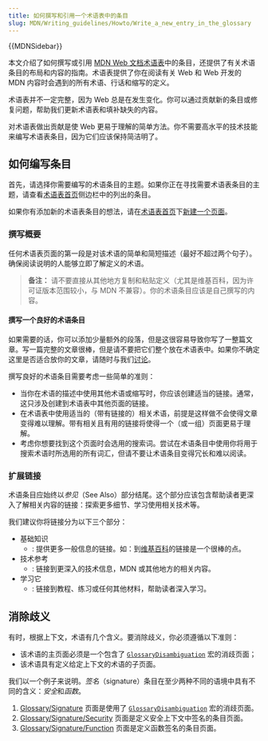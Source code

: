 ```yaml
---
title: 如何撰写和引用一个术语表中的条目
slug: MDN/Writing_guidelines/Howto/Write_a_new_entry_in_the_glossary
---
```


{{MDNSidebar}}

本文介绍了如何撰写或引用 [MDN Web 文档术语表](/zh-CN/docs/Glossary)中的条目，还提供了有关术语条目的布局和内容的指南。术语表提供了你在阅读有关 Web 和 Web 开发的 MDN 内容时会遇到的所有术语、行话和缩写的定义。

术语表并不一定完整，因为 Web 总是在发生变化。你可以通过贡献新的条目或修复问题，帮助我们更新术语表和填补缺失的内容。

对术语表做出贡献是使 Web 更易于理解的简单方法。你不需要高水平的技术技能来编写术语表条目，因为它们应该保持简洁明了。

## 如何编写条目

首先，请选择你需要编写的术语条目的主题。如果你正在寻找需要术语表条目的主题，请查看[术语表首页](/zh-CN/docs/Glossary)侧边栏中的列出的条目。

如果你有添加新的术语表条目的想法，请在[术语表首页](https://github.com/mdn/content/tree/main/files/en-us/glossary)下[新建一个页面](/zh-CN/docs/MDN/Writing_guidelines/Howto/Creating_moving_deleting#新建一个页面)。

### 撰写概要

任何术语表页面的第一段是对该术语的简单和简短描述（最好不超过两个句子）。确保阅读说明的人能够立即了解定义的术语。

> **备注：** 请不要直接从其他地方复制和粘贴定义（尤其是维基百科，因为许可证版本范围较小，与 MDN 不兼容）。你的术语条目应该是自己撰写的内容。

#### 撰写一个良好的术语条目

如果需要的话，你可以添加少量额外的段落，但是这很容易导致你写了一整篇文章。写一篇完整的文章很棒，但是请不要把它们整个放在术语表中。如果你不确定这里是否适合放你的文章，请随时与我们[讨论](/zh-CN/docs/MDN/Community/Discussions)。

撰写良好的术语条目需要考虑一些简单的准则：

- 当你在术语的描述中使用其他术语或缩写时，你应该创建适当的链接。通常，这只涉及创建到术语表中其他页面的链接。
- 在术语表中使用适当的（带有链接的）相关术语，前提是这样做不会使得文章变得难以理解。带有相关且有用的链接将使得一个（或一组）页面更易于理解。
- 考虑你想要找到这个页面时会选用的搜索词。尝试在术语条目中使用你将用于搜索术语时所选用的所有词汇，但请不要让术语条目变得冗长和难以阅读。

### 扩展链接

术语条目应始终以*参见*（See Also）部分结尾。这个部分应该包含帮助读者更深入了解相关内容的链接：探索更多细节、学习使用相关技术等。

我们建议你将链接分为以下三个部分：

- 基础知识
  - : 提供更多一般信息的链接。如：到[维基百科](https://zh.wikipedia.org/)的链接是一个很棒的点。
- 技术参考
  - : 链接到更深入的技术信息，MDN 或其他地方的相关内容。
- 学习它
  - : 链接到教程、练习或任何其他材料，帮助读者深入学习。

## 消除歧义

有时，根据上下文，术语有几个含义。要消除歧义，你必须遵循以下准则：

- 该术语的主页面必须是一个包含了 [`GlossaryDisambiguation`](https://github.com/mdn/yari/blob/main/kumascript/macros/GlossaryDisambiguation.ejs) 宏的消歧页面；
- 该术语具有定义给定上下文的术语的子页面。

我们以一个例子来说明。*签名*（signature）条目在至少两种不同的语境中具有不同的含义：*安全*和*函数*。

1. [Glossary/Signature](/zh-CN/docs/Glossary/Signature) 页面是使用了 [`GlossaryDisambiguation`](https://github.com/mdn/yari/blob/main/kumascript/macros/GlossaryDisambiguation.ejs) 宏的消歧页面。
2. [Glossary/Signature/Security](/zh-CN/docs/Glossary/Signature/Security) 页面是定义安全上下文中签名的条目页面。
3. [Glossary/Signature/Function](/zh-CN/docs/Glossary/Signature/Function) 页面是定义函数签名的条目页面。

